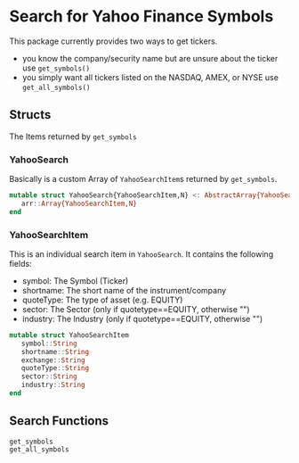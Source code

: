 # Search for Yahoo Finance Symbols

This package currently provides two ways to get tickers.
   * you know the company/security name but are unsure about the ticker use `get_symbols()`
   * you simply want all tickers listed on the NASDAQ, AMEX, or NYSE use `get_all_symbols()`

## Structs 
The Items returned by `get_symbols`

### YahooSearch
Basically is a custom Array of `YahooSearchItem`s returned by `get_symbols`.

```julia
mutable struct YahooSearch{YahooSearchItem,N} <: AbstractArray{YahooSearchItem,N}
   arr::Array{YahooSearchItem,N}
end
```

### YahooSearchItem
This is an individual search item in `YahooSearch`. It contains the following fields:
- symbol: The Symbol (Ticker)
- shortname: The short name of the instrument/company
- quoteType: The type of asset (e.g. EQUITY)
- sector: The Sector (only if quotetype==EQUITY, otherwise "")
- industry: The Industry (only if quotetype==EQUITY, otherwise "")

```julia
mutable struct YahooSearchItem
   symbol::String
   shortname::String
   exchange::String
   quoteType::String
   sector::String
   industry::String
end
```
## Search Functions

````@docs
get_symbols
get_all_symbols
````
